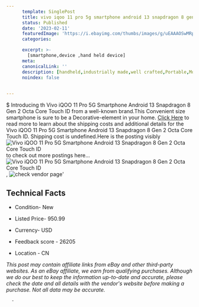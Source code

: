 ```yaml
---
      template: SinglePost
      title: vivo iqoo 11 pro 5g smartphone android 13 snapdragon 8 gen 2 octa core touch id
      status: Published
      date: '2023-02-11'
      featuredImage: 'https://i.ebayimg.com/thumbs/images/g/uEAAAOSwMRpj3dW4/s-l225.jpg'
      categories: 

      excerpt: >-
        [smartphone,device ,hand held device]
      meta:
      canonicalLink: ''
      description: [handheld,industrially made,well crafted,Portable,Mobile,Compact,Convenient,Lightweight,Maneuverable,Man-portable,Miniature,Carriable,Hand-held,Light,Holdable,Transportable,Mobile device,Pocket-sized,On-the-go,Wireless,Cordless,Compact size,Convenient size, smartphone,device ,hand held device]
      noindex: false
      

---
```

$
      Introducing th Vivo iQOO 11 Pro 5G Smartphone Android 13 Snapdragon 8 Gen 2 Octa Core Touch ID from a well-known brand.This Convenient size smartphone is sure to be a Decorative-element in your home. [Click Here](https://www.ebay.com/itm/204233190637?hash=item2f8d3f2ced%3Ag%3AuEAAAOSwMRpj3dW4&mkevt=1&mkcid=1&mkrid=711-53200-19255-0&campid=%253CePNCampaignId%253E&customid=%253CreferenceId%253E&toolid=10049) to read more to learn about the shipping costs and additional details for the Vivo iQOO 11 Pro 5G Smartphone Android 13 Snapdragon 8 Gen 2 Octa Core Touch ID. Shipping cost is undefined.Here is the posting visibly ![Vivo iQOO 11 Pro 5G Smartphone Android 13 Snapdragon 8 Gen 2 Octa Core Touch ID](https://i.ebayimg.com/thumbs/images/g/uEAAAOSwMRpj3dW4/s-l225.jpg) to check out more postings here... ![Vivo iQOO 11 Pro 5G Smartphone Android 13 Snapdragon 8 Gen 2 Octa Core Touch ID](https://i.ebayimg.com/images/g/uEAAAOSwMRpj3dW4/s-l960.jpg), ![check vendor page](https://origin-galleryplus.ebayimg.com/ws/web/204233190637_2_0_1/225x225.jpg,https://origin-galleryplus.ebayimg.com/ws/web/204233190637_3_0_1/225x225.jpg,https://origin-galleryplus.ebayimg.com/ws/web/204233190637_4_0_1/225x225.jpg,https://origin-galleryplus.ebayimg.com/ws/web/204233190637_5_0_1/225x225.jpg,https://origin-galleryplus.ebayimg.com/ws/web/204233190637_6_0_1/225x225.jpg,https://origin-galleryplus.ebayimg.com/ws/web/204233190637_7_0_1/225x225.jpg)'

      

 ## Technical Facts 



     
      

 - Condition- New 


      

 - Listed Price- 950.99 


      

 - Currency- USD 


      

 - Feedback score - 26205 


      

 - Location - CN 


      
      

 *_This post may contain affiliate links from eBay and other third-party websites. As an eBay affiliate, we earn from qualifying purchases. Although we do our best to keep the information up-to-date and accurate, please check the date and all details with the vendor's website before making a purchase. Not all data may be accurate._*




      -
